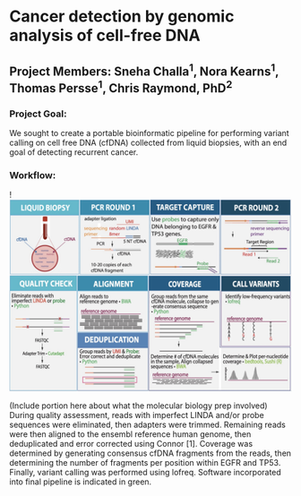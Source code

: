 # Cancer detection by genomic analysis of cell-free DNA 

## Project Members: Sneha Challa<sup>1</sup>, Nora Kearns<sup>1</sup>, Thomas Persse<sup>1</sup>, Chris Raymond, PhD<sup>2</sup>

### Project Goal:
We sought to create a portable bioinformatic pipeline for performing variant calling on cell free DNA (cfDNA) collected from liquid biopsies, with an end goal of detecting recurrent cancer.

### Workflow: 

!![](images/SalishWkflw.jpg)

(Include portion here about what the molecular biology prep involved) During quality assessment, reads with imperfect LINDA and/or probe sequences were eliminated, then adapters were trimmed. Remaining reads were then aligned to the ensembl reference human genome, then deduplicated and error corrected using Connor [1]. Coverage was determined by generating consensus cfDNA fragments from the reads, then determining the number of fragments per position within EGFR and TP53. Finally, variant calling was performed using lofreq. Software incorporated into final pipeline is indicated in green.
